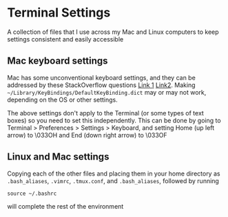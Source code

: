# Terminal Settings

A collection of files that I use across my Mac and Linux computers to keep settings consistent and easily accessible

## Mac keyboard settings
Mac has some unconventional keyboard settings, and they can be addressed by these StackOverflow questions [Link 1](https://apple.stackexchange.com/questions/12997/can-home-and-end-keys-be-mapped-when-using-terminal) [Link2](http://apple.stackexchange.com/questions/16135/remap-home-and-end-to-beginning-and-end-of-line?answertab=votes#tab-top). Making `~/Library/KeyBindings/DefaultKeyBinding.dict` may or may not work, depending on the OS or other settings.

The above settings don't apply to the Terminal (or some types of text boxes) so you need to set this independently. This can be done by going to Terminal > Preferences > Settings > Keyboard, and setting Home (up left arrow) to \033OH and End (down right arrow) to \033OF

## Linux and Mac settings
Copying each of the other files and placing them in your home directory as `.bash_aliases`, `.vimrc`, `.tmux.conf`, and `.bash_aliases`, followed by running
```
source ~/.bashrc
```
will complete the rest of the environment